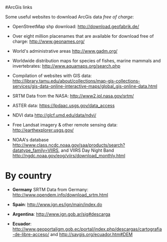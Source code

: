 #ArcGis links

Some useful websites to download ArcGis data <i>free of charge</i>:

* OpenStreetMap shp download: http://download.geofabrik.de/

* Over eight million placenames that are available for download free of charge: http://www.geonames.org/

* World's administrative areas http://www.gadm.org/

* Worldwide distribution maps for species of fishes, marine mammals and invertebrates: http://www.aquamaps.org/search.php

* Compilation of websites with GIS data: http://library.tamu.edu/about/collections/map-gis-collections-services/gis-data-online-interactive-maps/global_gis-online-data.html

* SRTM Data from the NASA: http://www2.jpl.nasa.gov/srtm/

* ASTER data: https://lpdaac.usgs.gov/data_access

* NDVI data http://glcf.umd.edu/data/ndvi/

* Free Landsat imagery & other remote sensing data: http://earthexplorer.usgs.gov/

* NOAA's database http://www.class.ncdc.noaa.gov/saa/products/search?datatype_family=VIIRS, and VIIRS Day Night Band http://ngdc.noaa.gov/eog/viirs/download_monthly.html 

# By country

* <b>Germany</b> SRTM Data from Germany: http://www.opendem.info/download_srtm.html

* <b>Spain</b>: http://www.ign.es/ign/main/index.do

* <b>Argentina</b>: http://www.ign.gob.ar/sig#descarga

* <b>Ecuador</b>: http://www.geoportaligm.gob.ec/portal/index.php/descargas/cartografia-de-libre-acceso/ and http://savgis.org/ecuador.htm#DEM
